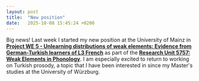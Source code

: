 ```yaml
---
layout: post
title:  "New position"
date:   2025-10-08 15:45:24 +0200
---
```


Big news! Last week I started my new position at the University of Mainz in [**Project WE 5 - Unlearning distributions of weak elements: Evidence from German-Turkish learners of L3 French**](https://gepris.dfg.de/gepris/projekt/556832628?language=en) as part of the [**Research Unit  5757:  Weak Elements in Phonology**](https://gepris.dfg.de/gepris/projekt/531445091?language=en). I am especially excited to return to working on Turkish prosody, a topic that I have been interested in since my Master's studies at the University of Würzburg.
